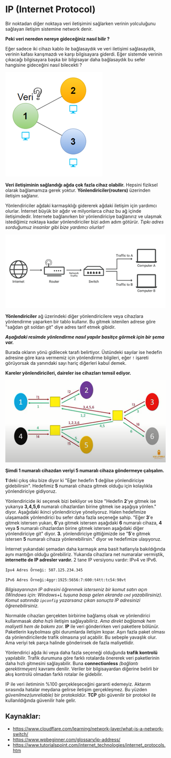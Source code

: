 # IP (Internet Protocol)

Bir noktadan diğer noktaya veri iletişimini sağlarken verinin yolculuğunu sağlayan iletişim sistemine network denir. 

**Peki veri nereden nereye gideceğiniz nasıl bilir ?**

Eğer sadece iki cihazı kablo ile bağlasaydık ve veri iletişimi sağlasaydık, verinin kafası karışmazdı ve karşı bilgisayara giderdi. Eğer sistemde verinin çıkacağı bilgisayara başka bir bilgisayar daha bağlasaydık bu sefer hangisine gideceğini nasıl bilecekti ?

![](https://raw.githubusercontent.com/Kodluyoruz/taskforce/main/basics-for-everyone/IP/figures/hangi_yon.PNG)

**Veri iletişiminin sağlandığı ağda çok fazla cihaz olabilir.** Hepsini fiziksel olarak bağlamamıza gerek yoktur. **Yönlendiriciler(routers)** üzerinden iletişim sağlanır. 

Yönlendiriciler ağdaki karmaşıklığı gidererek ağdaki iletişim için yardımcı olurlar. İnternet büyük bir ağdır ve milyonlarca cihaz bu ağ içinde iletişimdedir. İnternete bağlanırken bir yönlendiriciye bağlanırız ve ulaşmak istediğimiz noktaya kadar yönlendiriciler bizi adım adım götürür. *Tıpkı adres sorduğumuz insanlar gibi bize yardımcı olurlar!*

![internette_iletisim](https://raw.githubusercontent.com/Kodluyoruz/taskforce/main/basics-for-everyone/IP/figures/iletisim.PNG)

**Yönlendiriciler** ağ üzerindeki diğer yönlendiricilere veya cihazlara yönlendirme yaparken bir tablo kullanır. Bu gitmek istenilen adrese göre "sağdan git soldan git" diye adres tarif etmek gibidir.

***Aşağıdaki resimde yönlendirme nasıl yapılır basitçe görmek için bir şema var.***

 Burada okların yönü gidilecek tarafı belirtiyor. Üstündeki sayılar ise hedefin adresine göre kara vermemiz için yönlendirme bilgileri, eğer `!` işareti görüyorsak da yanındaki sayı hariç diğerleri kabul demek. 

**Kareler yönlendiricileri, daireler ise cihazları temsil ediyor.**



![network_router](https://raw.githubusercontent.com/Kodluyoruz/taskforce/main/basics-for-everyone/IP/figures/network_router_mantigi.PNG)



**Şimdi 1 numaralı cihazdan veriyi 5 numaralı cihaza göndermeye çalışalım.** 

**1**'deki çıkış oku bize diyor ki "Eğer hedefin **1** değilse yönlendiriciye gidebilirsin". Hedefimiz **5** numaralı cihaza gitmek olduğu için kolaylıkla yönlendiriciye gidiyoruz. 

Yönlendiricide iki seçenek bizi bekliyor ve bize "Hedefin **2**'ye gitmek ise yukarıya **3,4,5,6** numaralı cihazlardan birine gitmek ise aşağıya yönlen." diyor. Aşağıdaki ikinci yönlendiriciye yöneliyoruz. Halen hedefimize ulaşamadık yönlendirici bu sefer daha fazla seçeneğe sahip. "Eğer **3**'e gitmek istersen yukarı, **6**'ya gitmek istersen aşağıdaki **6** numaralı cihaza, **4** veya **5** numaralı cihazlardan birine gitmek istersen aşağıdaki diğer yönlendiriciye git" diyor. **3.** yönlendiriciye gittiğimizde ise "**5**'e gitmek istersen **5** numaralı cihaza yönlenebilirsin."  diyor ve hedefimize ulaşıyoruz.

İnternet yukarıdaki şemadan daha karmaşık ama basit hatlarıyla bakıldığında aynı mantığın olduğu görebiliriz. Yukarıda cihazlara net numaralar vermiştik, **internette de IP adresler vardır.** 2 tane IP versiyonu vardır: IPv4 ve IPv6. 

`Ipv4 Adres Örneği: 507.125.234.345`

`IPv6 Adres Örneği:4ggr:1925:5656:7:600:t4tt:tc54:98vt `

*Bilgisayarınızın IP adresini öğrenmek isterseniz bir komut satırı açın (Windows için: Windows+L tuşuna basıp gelen ekranda `cmd` yazabilirsiniz). Komut satırında `ipconfig` yazarsanız çıkan sonuçta IP adresinizi öğrenebilirsiniz.*

Normalde cihazları gerçekten birbirine bağlamış olsak ve yönlendirici kullanmasak *daha hızlı* iletişim sağlayabiliriz. *Ama direkt bağlamak hem maliyetli hem de bakımı zor.* **IP** ile veri gönderirken veri paketlere bölünür. Paketlerin kaybolması gibi durumlarda iletişim kopar. Aşırı fazla paket olması da yönlendiricilerde trafik olmasına yol açabilir. Bu sebeple yavaşlık olur. Ama veriyi tek parça halinde gönderirsek de fazla maliyetlidir.

Yönlendirici ağda iki veya daha fazla seçeneği olduğunda **trafik kontrolü** yapılabilir. Trafik durumuna göre farklı rotalarda önererek veri paketlerinin daha hızlı gitmesini sağlayabilir. Buna **connectionless** *(bağlantı gerektirmeyen)* kavramı denilir. Veriler bir bilgisayardan diğerine belirli bir akış kontrolü olmadan farklı rotalar ile gidebilir.

IP ile veri iletiminin %100 gerçekleşeceğini garanti edemeyiz. Aktarım sırasında hatalar meydana gelirse iletişim gerçekleşmez. Bu yüzden *güvenilmez(unreliable)* bir protokoldür. **TCP** gibi güvenilir bir protokol ile kullanıldığında güvenilir hale gelir.

## Kaynaklar:
- https://www.cloudflare.com/learning/network-layer/what-is-a-network-switch/
- https://www.wpbeginner.com/glossary/ip-address/
- https://www.tutorialspoint.com/internet_technologies/internet_protocols.htm

